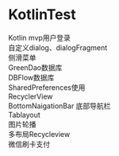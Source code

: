 # KotlinTest

Kotlin mvp用户登录  
自定义dialog、dialogFragment  
侧滑菜单  
GreenDao数据库  
DBFlow数据库  
SharedPreferences使用  
RecyclerView  
BottomNaigationBar 底部导航栏  
Tablayout  
图片轮播  
多布局Recycleview    
微信刷卡支付


